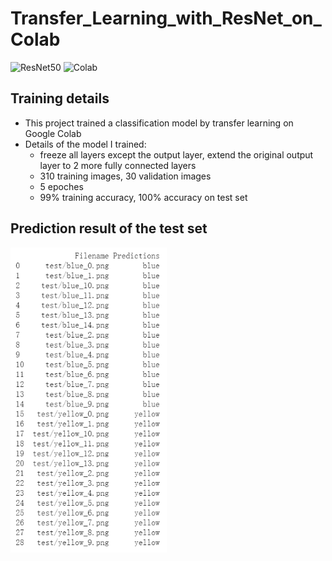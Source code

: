 # Transfer_Learning_with_ResNet_on_Colab


![ResNet50](https://img.shields.io/badge/ResNet50-Transfer%20Learning-brightgreen) ![Colab](https://img.shields.io/badge/Colab-training-orange)

## Training details
- This project trained a classification model by transfer learning on Google Colab
- Details of the model I trained:
     - freeze all layers except the output layer, extend the original output layer to 2 more fully connected layers
     - 310 training images, 30 validation images
     - 5 epoches
     - 99% training accuracy, 100% accuracy on test set
   
   
## Prediction result of the test set

<img src="prediction_result.png" width="250" />

